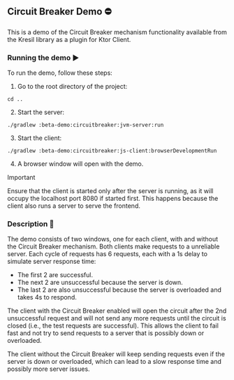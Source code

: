 ## Circuit Breaker Demo ⛔

This is a demo of the Circuit Breaker mechanism functionality 
available from the Kresil library as a plugin for Ktor Client.

### Running the demo ▶️

To run the demo, follow these steps:

1. Go to the root directory of the project:

```shell
cd ..
```

2. Start the server:

```shell
./gradlew :beta-demo:circuitbreaker:jvm-server:run
```

3. Start the client:

```shell
./gradlew :beta-demo:circuitbreaker:js-client:browserDevelopmentRun
```

4. A browser window will open with the demo.

> [!IMPORTANT]
> Ensure that the client is started only after the server is running, as it will occupy the localhost port 8080 if started first. This happens because the client also runs a server to serve the frontend.

### Description 📝

The demo consists of two windows, one for each client, with and without the Circuit Breaker mechanism.
Both clients make requests to a unreliable server.
Each cycle of requests has 6 requests, each with a 1s delay to simulate server response time:
- The first 2 are successful.
- The next 2 are unsuccessful because the server is down.
- The last 2 are also unsuccessful because the server is overloaded and takes 4s to respond.

The client with the Circuit Breaker enabled will open the circuit after the 2nd unsuccessful request
and will not send any more requests until the circuit is closed (i.e., the test requests are successful).
This allows the client to fail fast and not try to send requests to a server that is possibly down or overloaded.

The client without the Circuit Breaker will keep sending requests even if the server is down or overloaded,
which can lead to a slow response time and possibly more server issues.
